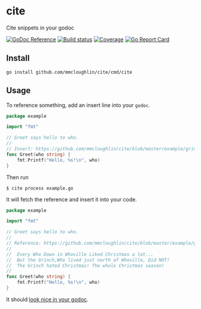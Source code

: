 

# cite
Cite snippets in your godoc

[![GoDoc Reference](http://img.shields.io/badge/godoc-reference-5272B4.svg?style=flat-square)](http://godoc.org/github.com/mmcloughlin/cite)
[![Build status](https://img.shields.io/travis/mmcloughlin/cite.svg?style=flat-square)](https://travis-ci.org/mmcloughlin/cite)
[![Coverage](https://img.shields.io/coveralls/mmcloughlin/cite.svg?style=flat-square)](https://coveralls.io/r/mmcloughlin/cite)
[![Go Report Card](https://goreportcard.com/badge/github.com/mmcloughlin/cite?style=flat-square)](https://goreportcard.com/report/github.com/mmcloughlin/cite)

## Install

```
go install github.com/mmcloughlin/cite/cmd/cite
```

## Usage

To reference something, add an insert line into your `godoc`. 

```go
package example

import "fmt"

// Greet says hello to who.
//
// Insert: https://github.com/mmcloughlin/cite/blob/master/example/grinch.txt#L6-L8
func Greet(who string) {
	fmt.Printf("Hello, %s!\n", who)
}

```

Then run

```
$ cite process example.go
```

It will fetch the reference and insert it into your code.

```go
package example

import "fmt"

// Greet says hello to who.
//
// Reference: https://github.com/mmcloughlin/cite/blob/master/example/grinch.txt#L6-L8
//
//	Every Who Down in Whoville Liked Christmas a lot...
//	But the Grinch,Who lived just north of Whoville, Did NOT!
//	The Grinch hated Christmas! The whole Christmas season!
//
func Greet(who string) {
	fmt.Printf("Hello, %s!\n", who)
}

```

It should [look nice in your godoc](https://godoc.org/github.com/mmcloughlin/cite/example).
